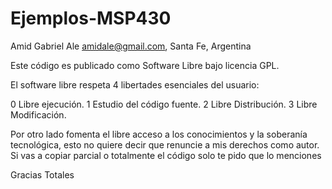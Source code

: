 Ejemplos-MSP430
===============

Amid Gabriel Ale    amidale@gmail.com, Santa Fe, Argentina

   Este código es publicado como Software Libre bajo licencia GPL.
   
   El software libre respeta 4 libertades esenciales del usuario:

   0 Libre ejecución.
   1 Estudio del código fuente.
   2 Libre Distribución.
   3 Libre Modificación.

   Por otro lado fomenta el libre acceso a los conocimientos y la soberanía tecnológica, esto no quiere decir que renuncie a mis derechos como autor.
   Si vas a copiar parcial o totalmente el código solo     te pido que lo menciones
 
   Gracias Totales
